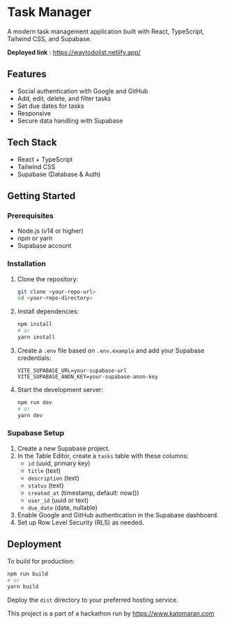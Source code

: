 # Task Manager

A modern task management application built with React, TypeScript, Tailwind CSS, and Supabase.

**Deployed link** : https://waytodolist.netlify.app/
## Features

- Social authentication with Google and GitHub
- Add, edit, delete, and filter tasks
- Set due dates for tasks
- Responsive
- Secure data handling with Supabase

## Tech Stack

- React + TypeScript
- Tailwind CSS
- Supabase (Database & Auth)

## Getting Started

### Prerequisites

- Node.js (v14 or higher)
- npm or yarn
- Supabase account

### Installation

1. Clone the repository:
   ```bash
   git clone <your-repo-url>
   cd <your-repo-directory>
   ```
2. Install dependencies:
   ```bash
   npm install
   # or
   yarn install
   ```
3. Create a `.env` file based on `.env.example` and add your Supabase credentials:
   ```env
   VITE_SUPABASE_URL=your-supabase-url
   VITE_SUPABASE_ANON_KEY=your-supabase-anon-key
   ```
4. Start the development server:
   ```bash
   npm run dev
   # or
   yarn dev
   ```

### Supabase Setup

1. Create a new Supabase project.
2. In the Table Editor, create a `tasks` table with these columns:
   - `id` (uuid, primary key)
   - `title` (text)
   - `description` (text)
   - `status` (text)
   - `created_at` (timestamp, default: now())
   - `user_id` (uuid or text)
   - `due_date` (date, nullable)
3. Enable Google and GitHub authentication in the Supabase dashboard.
4. Set up Row Level Security (RLS) as needed.

## Deployment

To build for production:

```bash
npm run build
# or
yarn build
```

Deploy the `dist` directory to your preferred hosting service.

This project is a part of a hackathon run by https://www.katomaran.com

